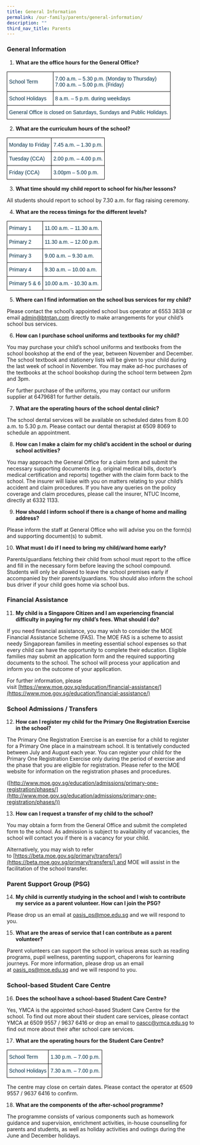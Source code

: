 ```yaml
---
title: General Information
permalink: /our-family/parents/general-information/
description: ""
third_nav_title: Parents
---
```

### General Information

1.  **What are the office hours for the General Office?**

<style type="text/css">
.tg  {border-collapse:collapse;border-spacing:0;}
.tg td{border-color:black;border-style:solid;border-width:1px;font-family:Arial, sans-serif;font-size:14px;
  overflow:hidden;padding:10px 5px;word-break:normal;}
.tg th{border-color:black;border-style:solid;border-width:1px;font-family:Arial, sans-serif;font-size:14px;
  font-weight:normal;overflow:hidden;padding:10px 5px;word-break:normal;}
.tg .tg-67ya{background-color:#FFF;color:#002D46;text-align:left;vertical-align:middle}
.tg .tg-vd2a{background-color:#FFF;color:#002D46;text-align:left;vertical-align:top}
</style>
<table class="tg">
<thead>
  <tr>
    <th class="tg-67ya">School Term<br></th>
    <th class="tg-vd2a"><span style="background-color:initial">7.00 a.m. – 5.30 p.m. (Monday to Thursday)</span><br><span style="background-color:initial">7.00 a.m. – 5.00 p.m. (Friday)</span></th>
  </tr>
</thead>
<tbody>
  <tr>
    <td class="tg-67ya">School Holidays<br></td>
    <td class="tg-67ya">8 a.m. – 5 p.m. during weekdays<br></td>
  </tr>
  <tr>
    <td class="tg-67ya" colspan="2">General Office is closed on Saturdays, Sundays and Public Holidays.<br></td>
  </tr>
</tbody>
</table>

2. **What are the curriculum hours of the school?**

<style type="text/css">
.tg  {border-collapse:collapse;border-spacing:0;}
.tg td{border-color:black;border-style:solid;border-width:1px;font-family:Arial, sans-serif;font-size:14px;
  overflow:hidden;padding:10px 5px;word-break:normal;}
.tg th{border-color:black;border-style:solid;border-width:1px;font-family:Arial, sans-serif;font-size:14px;
  font-weight:normal;overflow:hidden;padding:10px 5px;word-break:normal;}
.tg .tg-67ya{background-color:#FFF;color:#002D46;text-align:left;vertical-align:middle}
</style>
<table class="tg">
<thead>
  <tr>
    <th class="tg-67ya">Monday to Friday<br></th>
    <th class="tg-67ya">7.45 a.m. – 1.30 p.m.<br></th>
  </tr>
</thead>
<tbody>
  <tr>
    <td class="tg-67ya">Tuesday (CCA)<br></td>
    <td class="tg-67ya">2.00 p.m. – 4.00 p.m.<br></td>
  </tr>
  <tr>
    <td class="tg-67ya">Friday (CCA)</td>
    <td class="tg-67ya">3.00pm – 5.00 p.m.</td>
  </tr>
</tbody>
</table>

3. **What time should my child report to school for his/her lessons?**
    
All students should report to school by 7.30 a.m. for flag raising ceremony.

4. **What are the recess timings for the different levels?**

<style type="text/css">
.tg  {border-collapse:collapse;border-spacing:0;}
.tg td{border-color:black;border-style:solid;border-width:1px;font-family:Arial, sans-serif;font-size:14px;
  overflow:hidden;padding:10px 5px;word-break:normal;}
.tg th{border-color:black;border-style:solid;border-width:1px;font-family:Arial, sans-serif;font-size:14px;
  font-weight:normal;overflow:hidden;padding:10px 5px;word-break:normal;}
.tg .tg-67ya{background-color:#FFF;color:#002D46;text-align:left;vertical-align:middle}
</style>
<table class="tg">
<thead>
  <tr>
    <th class="tg-67ya">Primary 1<br></th>
    <th class="tg-67ya">11.00 a.m. – 11.30 a.m.<br></th>
  </tr>
</thead>
<tbody>
  <tr>
    <td class="tg-67ya">Primary 2<br></td>
    <td class="tg-67ya">11.30 a.m. – 12.00 p.m.<br></td>
  </tr>
  <tr>
    <td class="tg-67ya">Primary 3</td>
    <td class="tg-67ya">9.00 a.m. – 9.30 a.m.</td>
  </tr>
  <tr>
    <td class="tg-67ya">Primary 4</td>
    <td class="tg-67ya">9.30 a.m. – 10.00 a.m.</td>
  </tr>
  <tr>
    <td class="tg-67ya">Primary 5 &amp; 6</td>
    <td class="tg-67ya">10.00 a.m. - 10.30 a.m.</td>
  </tr>
</tbody>
</table>

5. **Where can I find information on the school bus services for my child?**
    
Please contact the school’s appointed school bus operator at 6553 3838 or email [admin@btntan.com](mailto:admin@btntan.com) directly to make arrangements for your child’s school bus services.
		
6. **How can I purchase school uniforms and textbooks for my child?**
    
You may purchase your child’s school uniforms and textbooks from the school bookshop at the end of the year, between November and December. The school textbook and stationery lists will be given to your child during the last week of school in November. You may make ad-hoc purchases of the textbooks at the school bookshop during the school term between 2pm and 3pm.
    
For further purchase of the uniforms, you may contact our uniform supplier at 6479681 for further details.

7. **What are the operating hours of the school dental clinic?**
    
The school dental services will be available on scheduled dates from 8.00 a.m. to 5.30 p.m. Please contact our dental therapist at 6509 8069 to schedule an appointment.
		
8. **How can I make a claim for my child’s accident in the school or during school activities?**
    
You may approach the General Office for a claim form and submit the necessary supporting documents (e.g. original medical bills, doctor’s medical certification and reports) together with the claim form back to the school. The insurer will liaise with you on matters relating to your child’s accident and claim procedures. If you have any queries on the policy coverage and claim procedures, please call the insurer, NTUC Income, directly at 6332 1133.
		
9. **How should I inform school if there is a change of home and mailing address?**
    
Please inform the staff at General Office who will advise you on the form(s) and supporting document(s) to submit.

10. **What must I do if I need to bring my child/ward home early?**
    
Parents/guardians fetching their child from school must report to the office and fill in the necessary form before leaving the school compound. Students will only be allowed to leave the school premises early if accompanied by their parents/guardians. You should also inform the school bus driver if your child goes home via school bus.

### Financial Assistance

11. **My child is a Singapore Citizen and I am experiencing financial difficulty in paying for my child’s fees. What should I do?**
    
If you need financial assistance, you may wish to consider the MOE Financial Assistance Scheme (FAS). The MOE FAS is a scheme to assist needy Singaporean families in meeting essential school expenses so that every child can have the opportunity to complete their education. Eligible families may submit an application form and the required supporting documents to the school. The school will process your application and inform you on the outcome of your application.
    
For further information, please visit [https://www.moe.gov.sg/education/financial-assistance/](https://www.moe.gov.sg/education/financial-assistance/)
		
### School Admissions / Transfers

12. **How can I register my child for the Primary One Registration Exercise in the school?**
    
The Primary One Registration Exercise is an exercise for a child to register for a Primary One place in a mainstream school. It is tentatively conducted between July and August each year. You can register your child for the Primary One Registration Exercise only during the period of exercise and the phase that you are eligible for registration. Please refer to the MOE website for information on the registration phases and procedures.
    
([http://www.moe.gov.sg/education/admissions/primary-one-registration/phases/](http://www.moe.gov.sg/education/admissions/primary-one-registration/phases/))

13. **How can I request a transfer of my child to the school?**
    
You may obtain a form from the General Office and submit the completed form to the school. As admission is subject to availability of vacancies, the school will contact you if there is a vacancy for your child.
    
Alternatively, you may wish to refer to [https://beta.moe.gov.sg/primary/transfers/](https://beta.moe.gov.sg/primary/transfers/) and MOE will assist in the facilitation of the school transfer.

### Parent Support Group (PSG)

14. **My child is currently studying in the school and I wish to contribute my service as a parent volunteer. How can I join the PSG?**
    
Please drop us an email at [oasis_ps@moe.edu.sg](mailto:oasis_ps@moe.edu.sg) and we will respond to you.

15. **What are the areas of service that I can contribute as a parent volunteer?**
    
Parent volunteers can support the school in various areas such as reading programs, pupil wellness, parenting support, chaperons for learning journeys. For more information, please drop us an email at [oasis_ps@moe.edu.sg](mailto:oasis_ps@moe.edu.sg) and we will respond to you.

### School-based Student Care Centre

16. **Does the school have a school-based Student Care Centre?**
    
Yes, YMCA is the appointed school-based Student Care Centre for the school. To find out more about their student care services, please contact YMCA at 6509 9557 / 9637 6416 or drop an email to oascc@ymca.edu.sg to find out more about their after school care services.

17. **What are the operating hours for the Student Care Centre?**

<style type="text/css">
.tg  {border-collapse:collapse;border-spacing:0;}
.tg td{border-color:black;border-style:solid;border-width:1px;font-family:Arial, sans-serif;font-size:14px;
  overflow:hidden;padding:10px 5px;word-break:normal;}
.tg th{border-color:black;border-style:solid;border-width:1px;font-family:Arial, sans-serif;font-size:14px;
  font-weight:normal;overflow:hidden;padding:10px 5px;word-break:normal;}
.tg .tg-67ya{background-color:#FFF;color:#002D46;text-align:left;vertical-align:middle}
</style>
<table class="tg">
<thead>
  <tr>
    <th class="tg-67ya">School Term<br></th>
    <th class="tg-67ya">1.30 p.m. – 7.00 p.m.<br></th>
  </tr>
</thead>
<tbody>
  <tr>
    <td class="tg-67ya">School Holidays<br></td>
    <td class="tg-67ya">7.30 a.m. – 7.00 p.m.</td>
  </tr>
</tbody>
</table>

The centre may close on certain dates. Please contact the operator at 6509 9557 / 9637 6416 to confirm.

18. **What are the components of the after-school programme?**
    
The programme consists of various components such as homework guidance and supervision, enrichment activities, in-house counselling for parents and students, as well as holiday activities and outings during the June and December holidays.